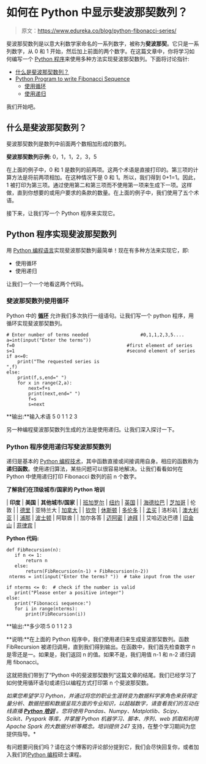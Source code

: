 # 如何在 Python 中显示斐波那契数列？

> 原文：<https://www.edureka.co/blog/python-fibonacci-series/>

斐波那契数列是以意大利数学家命名的一系列数字，被称为**斐波那契**。它只是一系列数字，从 0 和 1 开始，然后加上前面的两个数字。在这篇文章中，你将学习如何编写一个 [Python 程序](https://www.edureka.co/blog/python-basics/)来使用多种方法实现斐波那契数列。下面将讨论指针:

*   [什么是斐波那契数列？](#fibonacciseries)
*   [Python Program to write Fibonacci Sequence](#pythonprogram)
    *   [使用循环](#loop)
    *   [使用递归](#recursion)

我们开始吧。

## **什么是斐波那契数列？**

斐波那契数列是数列中前面两个数相加形成的数列。

**斐波那契数列示例:** 0，1，1，2，3，5

在上面的例子中，0 和 1 是数列的前两项。这两个术语是直接打印的。第三项的计算方法是将前两项相加。在这种情况下是 0 和 1。所以，我们得到 0+1=1。因此，1 被打印为第三项。通过使用第二和第三项而不使用第一项来生成下一项。这样做，直到你想要的或用户要求的条款的数量。在上面的例子中，我们使用了五个术语。

接下来，让我们写一个 Python 程序来实现它。

## **Python 程序实现斐波那契数列**

用 [Python 编程语言](https://www.edureka.co/blog/python-programming-language)实现斐波那契数列最简单！现在有多种方法来实现它，即:

*   使用循环
*   使用递归

让我们一个一个地看这两个代码。

### **斐波那契数列使用循环**

Python 中的 [**循环**](https://www.edureka.co/blog/loops-in-python/) 允许我们多次执行一组语句。让我们写一个 python 程序，用循环实现斐波那契数列。

```
# Enter number of terms needed                   #0,1,1,2,3,5....
a=int(input("Enter the terms"))
f=0                                         #first element of series
s=1                                         #second element of series
if a<=0:
    print("The requested series is
",f)
else:
    print(f,s,end=" ")
    for x in range(2,a):
        next=f+s                           
        print(next,end=" ")
        f=s
        s=next

```

**输出:**输入术语 5 0 1 1 2 3

另一种编程斐波那契数列生成的方法是使用递归。让我们深入探讨一下。

### **Python 程序使用递归写斐波那契数列**

递归是基本的 [Python 编程技术](https://www.edureka.co/blog/python-programming-language)，其中函数直接或间接调用自身。相应的函数称为**递归函数**。使用递归算法，某些问题可以很容易地解决。让我们看看如何在 Python 中使用递归打印 Fibonacci 数列的前 n 个数字。

**了解我们在顶级城市/国家的 Python 培训**

| **印度** | **美国** | **其他城市/国家** |
| [班加罗尔](https://www.edureka.co/python-programming-certification-training-bangalore) | [纽约](https://www.edureka.co/python-programming-certification-training-new-york-city) | [英国](https://www.edureka.co/python-programming-certification-training-uk) |
| [海德拉巴](https://www.edureka.co/python-programming-certification-training-hyderabad) | [芝加哥](https://www.edureka.co/python-programming-certification-training-chicago) | 伦敦 |
| [德里](https://www.edureka.co/python-programming-certification-training-delhi) | 亚特兰大 | [加拿大](https://www.edureka.co/python-programming-certification-training-canada) |
| [钦奈](https://www.edureka.co/python-programming-certification-training-chennai) | [休斯顿](https://www.edureka.co/python-programming-certification-training-houston) | [多伦多](https://www.edureka.co/python-programming-certification-training-toronto) |
| [孟买](https://www.edureka.co/python-programming-certification-training-mumbai) | 洛杉矶 | [澳大利亚](https://www.edureka.co/python-programming-certification-training-australia) |
| [浦那](https://www.edureka.co/python-programming-certification-training-pune) | [波士顿](https://www.edureka.co/python-programming-certification-training-boston) | 阿联酋 |
| 加尔各答 | [迈阿密](https://www.edureka.co/python-programming-certification-training-miami) | [迪拜](https://www.edureka.co/python-programming-certification-training-dubai) |
| 艾哈迈达巴德 | [旧金山](https://www.edureka.co/python-programming-certification-training-san-francisco) | [菲律宾](https://www.edureka.co/python-programming-certification-training-philippines) |

**Python 代码:**

```
def FibRecursion(n):  
   if n <= 1:  
       return n  
   else:  
       return(FibRecursion(n-1) + FibRecursion(n-2))  
 nterms = int(input("Enter the terms? "))  # take input from the user

if nterms <= 0:  # check if the number is valid 
   print("Please enter a positive integer")  
else:  
   print("Fibonacci sequence:")  
   for i in range(nterms):  
       print(FibRecursion(i))
```

**输出:**多少项:5 0 1 1 2 3

**说明:**在上面的 Python 程序中，我们使用递归来生成斐波那契数列。函数 FibRecursion 被递归调用，直到我们得到输出。在函数中，我们首先检查数字 n 是零还是一。如果是，我们返回 n 的值。如果不是，我们用值 n-1 和 n-2 递归调用 fibonacci。

这就把我们带到了“Python 中的斐波那契数列”这篇文章的结尾。我们已经学习了如何使用循环语句或递归以编程方式打印第 n 个斐波那契数。

*如果您希望学习 Python，并通过将您的职业生涯转变为数据科学家角色来获得定量分析、数据挖掘和数据呈现方面的专业知识，以超越数字，请查看我们的互动在线直播 [**Python 培训**](https://www.edureka.co/python-programming-certification-training) 。您将使用 Pandas、Numpy、Matplotlib、Scipy、Scikit、Pyspark 等库，并掌握 Python 机器学习、脚本、序列、web 抓取和利用 Apache Spark 的大数据分析等概念。培训提供 24*7 支持，在整个学习期间为您提供指导。*

有问题要问我们吗？请在这个博客的评论部分提到它，我们会尽快回复你，或者加入我们的[Python 编程](https://www.edureka.co/masters-program/python-developer-training)硕士课程。